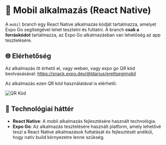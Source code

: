 # 📱 Mobil alkalmazás (React Native)

A `mobil` branch egy React Native alkalmazás kódját tartalmazza, amelyet Expo Go segítségével lehet tesztelni és futtatni. A branch **csak a forráskódot** tartalmazza, az Expo Go alkalmazásban van lehetőség az app tesztelésére.

## 🌐 Elérhetőség

Az alkalmazás itt érhető el, vagy weben, vagy expo go QR kód beolvasásával: https://snack.expo.dev/@ldarius/erettsegimobil

Az alkalmazás ezen QR kód használatával is elérhető:

![QR Kód](https://github.com/user-attachments/assets/33dbcd51-81ea-4534-b7ce-e95902f3864c)


## 🔧 Technológiai háttér

- **React Native**: A mobil alkalmazás fejlesztésére használt technológia.
- **Expo Go**: Az alkalmazás tesztelésére használt platform, amely lehetővé teszi a React Native alkalmazások futtatását és fejlesztését anélkül, hogy natív build környezetre lenne szükség.
